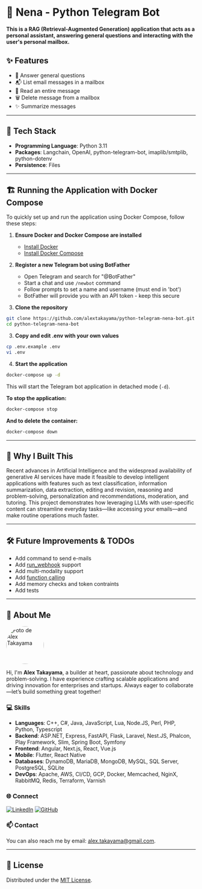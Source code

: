 # 👩 Nena - Python Telegram Bot

**This is a RAG (Retrieval-Augmented Generation) application that acts as a personal assistant, answering general questions and interacting with the user's personal mailbox.**

## ✨ Features
- 💬 Answer general questions
- 📬 List email messages in a mailbox
- 📖 Read an entire message
- 🗑️ Delete message from a mailbox
- ✨ Summarize messages

---

## 🚀 Tech Stack
- **Programming Language**: Python 3.11
- **Packages**: Langchain, OpenAI, python-telegram-bot, imaplib/smtplib, python-dotenv
- **Persistence**: Files

---

## 🏗️ Running the Application with Docker Compose

To quickly set up and run the application using Docker Compose, follow these steps:

1. **Ensure Docker and Docker Compose are installed**
   - [Install Docker](https://docs.docker.com/get-docker/)
   - [Install Docker Compose](https://docs.docker.com/compose/install/)

2. **Register a new Telegram bot using BotFather**
    - Open Telegram and search for "@BotFather"
    - Start a chat and use ``/newbot`` command
    - Follow prompts to set a name and username (must end in 'bot')
    - BotFather will provide you with an API token - keep this secure

3. **Clone the repository**
```sh
git clone https://github.com/alextakayama/python-telegram-nena-bot.git
cd python-telegram-nena-bot
```

3. **Copy and edit .env with your own values**
```sh
cp .env.example .env
vi .env
```

4. **Start the application**
```sh
docker-compose up -d
```

This will start the Telegram bot application in detached mode (`-d`).

**To stop the application:**
```sh
docker-compose stop
```

**And to delete the container:**
```sh
docker-compose down
```

---

## 🚀 Why I Built This
Recent advances in Artificial Intelligence and the widespread availability of generative AI services have made it feasible to develop intelligent applications with features such as text classification, information summarization, data extraction, editing and revision, reasoning and problem-solving, personalization and recommendations, moderation, and tutoring. This project demonstrates how leveraging LLMs with user-specific content can streamline everyday tasks—like accessing your emails—and make routine operations much faster.

---

## 🛠️ Future Improvements & TODOs
- Add command to send e-mails
- Add [run_webhook](https://docs.python-telegram-bot.org/en/stable/telegram.ext.application.html#telegram.ext.Application.run_webhook) support
- Add multi-modality support
- Add [function calling](https://platform.openai.com/docs/guides/function-calling)
- Add memory checks and token contraints
- Add tests

---

## 👋 About Me

<img alt="Foto de Alex Takayama" src="https://alextakayama.com/images/alex_takayama.jpg" style="border-radius: 50%; height: 100px; width: 100px">

Hi, I'm **Alex Takayama**, a builder at heart, passionate about technology and problem-solving. I have experience crafting scalable applications and driving innovation for enterprises and startups. Always eager to collaborate—let’s build something great together!

### 💻 Skills
- **Languages**: C++, C#, Java, JavaScript, Lua, Node.JS, Perl, PHP, Python, Typescript
- **Backend**: ASP.NET, Express, FastAPI, Flask, Laravel, Nest.JS, Phalcon, Play Framework, Slim, Spring Boot, Symfony
- **Frontend**: Angular, Next.js, React, Vue.js
- **Mobile**: Flutter, React Native
- **Databases**: DynamoDB, MariaDB, MongoDB, MySQL, SQL Server, PostgreSQL, SQLite
- **DevOps**: Apache, AWS, CI/CD, GCP, Docker, Memcached, NginX, RabbitMQ, Redis, Terraform, Varnish

### 🌐 Connect

[![LinkedIn](https://img.shields.io/badge/LinkedIn-0077B5?style=for-the-badge&logo=linkedin&logoColor=white)](https://linkedin.com/in/alextakayama) [![GitHub](https://img.shields.io/badge/GitHub-181717?style=for-the-badge&logo=github&labelColor=181717)](https://github.com/alextakayama)

### 📫 Contact

You can also reach me by email: [alex.takayama@gmail.com](mailto:alex.takayama@gmail.com).

---

## 📄 License

Distributed under the [MIT License](https://opensource.org/license/MIT).
